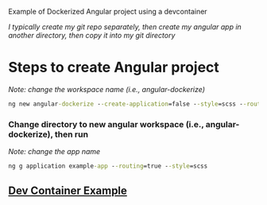 Example of Dockerized Angular project using a devcontainer

_I typically create my git repo separately, then create my angular app in another directory, then copy it into my git directory_

# Steps to create Angular project

_Note: change the workspace name (i.e., angular-dockerize)_

```cmd
ng new angular-dockerize --create-application=false --style=scss --routing=true --skip-git
```

### Change directory to new angular workspace (i.e., angular-dockerize), then run

_Note: change the app name_

```cmd
ng g application example-app --routing=true --style=scss
```

## [Dev Container Example](./using-dev-container/README.md)
